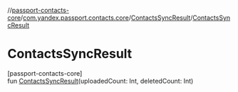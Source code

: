 //[passport-contacts-core](../../../index.md)/[com.yandex.passport.contacts.core](../index.md)/[ContactsSyncResult](index.md)/[ContactsSyncResult](-contacts-sync-result.md)

# ContactsSyncResult

[passport-contacts-core]\
fun [ContactsSyncResult](-contacts-sync-result.md)(uploadedCount: Int, deletedCount: Int)

